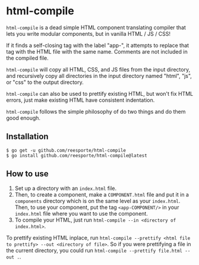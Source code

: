 # html-compile
`html-compile` is a dead simple HTML component translating compiler that lets you write modular components, but in vanilla HTML / JS / CSS! 

If it finds a self-closing tag with the label "app-", it attempts to replace that tag with the HTML file with the same name. Comments are not included in the compiled file.

`html-compile` will copy all HTML, CSS, and JS files from the input directory, and recursively copy all directories in the input directory named "html", "js", or "css" to the output directory.

`html-compile` can also be used to prettify existing HTML, but won't fix HTML errors, just make existing HTML have consistent indentation. 

`html-compile` follows the simple philosophy of do two things and do them good enough.

## Installation
```
$ go get -u github.com/reesporte/html-compile
$ go install github.com/reesporte/html-compile@latest
```
## How to use 
1. Set up a directory with an `index.html` file.
2. Then, to create a component, make a `COMPONENT.html` file and put it in a `components` directory which is on the same level as your `index.html`. Then, to use your component, put the tag `<app-COMPONENT/>` in your `index.html` file where you want to use the component. 
3. To compile your HTML, just run `html-compile --in <directory of index.html>`.

To prettify existing HTML inplace, run `html-compile --prettify <html file to prettify> --out <directory of file>`. So if you were prettifying a file in the current directory, you could run `html-compile --prettify file.html --out .`.



